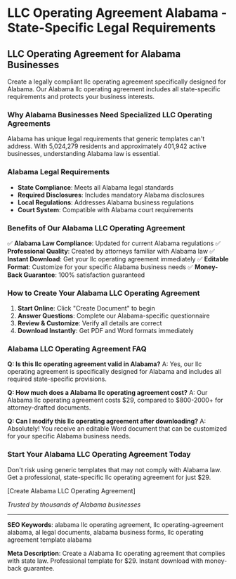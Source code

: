 # LLC Operating Agreement Alabama - State-Specific Legal Requirements

## LLC Operating Agreement for Alabama Businesses

Create a legally compliant llc operating agreement specifically designed for Alabama. Our Alabama llc operating agreement includes all state-specific requirements and protects your business interests.

### Why Alabama Businesses Need Specialized LLC Operating Agreements

Alabama has unique legal requirements that generic templates can't address. With 5,024,279 residents and approximately 401,942 active businesses, understanding Alabama law is essential.

### Alabama Legal Requirements

- **State Compliance**: Meets all Alabama legal standards
- **Required Disclosures**: Includes mandatory Alabama disclosures
- **Local Regulations**: Addresses Alabama business regulations
- **Court System**: Compatible with Alabama court requirements

### Benefits of Our Alabama LLC Operating Agreement

✅ **Alabama Law Compliance**: Updated for current Alabama regulations
✅ **Professional Quality**: Created by attorneys familiar with Alabama law
✅ **Instant Download**: Get your llc operating agreement immediately
✅ **Editable Format**: Customize for your specific Alabama business needs
✅ **Money-Back Guarantee**: 100% satisfaction guaranteed

### How to Create Your Alabama LLC Operating Agreement

1. **Start Online**: Click "Create Document" to begin
2. **Answer Questions**: Complete our Alabama-specific questionnaire
3. **Review & Customize**: Verify all details are correct
4. **Download Instantly**: Get PDF and Word formats immediately

### Alabama LLC Operating Agreement FAQ

**Q: Is this llc operating agreement valid in Alabama?**
A: Yes, our llc operating agreement is specifically designed for Alabama and includes all required state-specific provisions.

**Q: How much does a Alabama llc operating agreement cost?**
A: Our Alabama llc operating agreement costs $29, compared to $800-2000+ for attorney-drafted documents.

**Q: Can I modify this llc operating agreement after downloading?**
A: Absolutely! You receive an editable Word document that can be customized for your specific Alabama business needs.

### Start Your Alabama LLC Operating Agreement Today

Don't risk using generic templates that may not comply with Alabama law. Get a professional, state-specific llc operating agreement for just $29.

[Create Alabama LLC Operating Agreement]

*Trusted by thousands of Alabama businesses*

---

**SEO Keywords**: alabama llc operating agreement, llc operating-agreement alabama, al legal documents, alabama business forms, llc operating agreement template alabama

**Meta Description**: Create a Alabama llc operating agreement that complies with state law. Professional template for $29. Instant download with money-back guarantee.
